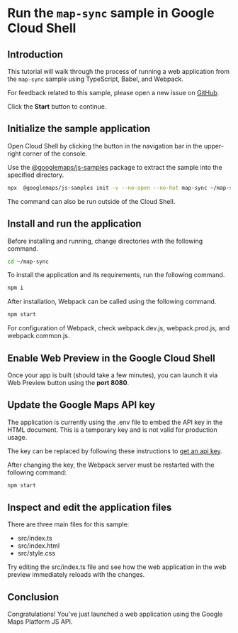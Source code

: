 # Run the `map-sync` sample in Google Cloud Shell

<walkthrough-tutorial-duration duration="10"/>

## Introduction

This tutorial will walk through the process of running a web application from
the `map-sync` sample using TypeScript, Babel, and Webpack.

For feedback related to this sample, please open a new issue on
[GitHub](https://github.com/googlemaps/js-samples/issues).

Click the **Start** button to continue.

## Initialize the sample application

Open Cloud Shell by clicking the
<walkthrough-cloud-shell-icon></walkthrough-cloud-shell-icon> button in the
navigation bar in the upper-right corner of the console.

Use the [@googlemaps/js-samples](https://www.npmjs.com/package/@googlemaps/js-samples) package to
extract the sample into the specified directory.

```bash
npx  @googlemaps/js-samples init -v --no-open --no-hot map-sync ~/map-sync
```

The command can also be run outside of the Cloud Shell.

## Install and run the application

Before installing and running, change directories with the following command.

```bash
cd ~/map-sync
```

To install the application and its requirements, run the following command.

```bash
npm i
```

After installation, Webpack can be called using the following command.

```bash
npm start
```

For configuration of Webpack, check
<walkthrough-editor-open-file filePath="map-sync/webpack.dev.js">webpack.dev.js</walkthrough-editor-open-file>,
<walkthrough-editor-open-file filePath="map-sync/webpack.prod.js">webpack.prod.js</walkthrough-editor-open-file>,
and
<walkthrough-editor-open-file filePath="map-sync/webpack.common.js">webpack.common.js</walkthrough-editor-open-file>.

## Enable Web Preview in the Google Cloud Shell

Once your app is built (should take a few minutes), you can launch it via
<walkthrough-spotlight-pointer target="cloudshell" spotlightId="devshell-web-preview-button">Web
Preview button</walkthrough-spotlight-pointer> using the **port 8080**.

## Update the Google Maps API key

The application is currently using the
<walkthrough-editor-open-file filePath="map-sync/.env">.env</walkthrough-editor-open-file>
file to embed the API key in the HTML document. This is a temporary key and is
not valid for production usage.

The key can be replaced by following these instructions to
[get an api key](https://developers.google.com/maps/documentation/javascript/get-api-key).

After changing the key, the Webpack server must be restarted with the following
command:

```bash
npm start
```

## Inspect and edit the application files

There are three main files for this sample:

*   <walkthrough-editor-open-file filePath="map-sync/src/index.ts">src/index.ts</walkthrough-editor-open-file>
*   <walkthrough-editor-open-file filePath="map-sync/src/index.html">src/index.html</walkthrough-editor-open-file>
*   <walkthrough-editor-open-file filePath="map-sync/src/style.css">src/style.css</walkthrough-editor-open-file>

Try editing the <walkthrough-editor-open-file filePath="map-sync/src/index.ts">src/index.ts</walkthrough-editor-open-file> file and see how the web application in the web preview immediately reloads with the changes.

## Conclusion

<walkthrough-conclusion-trophy></walkthrough-conclusion-trophy>

Congratulations! You've just launched a web application using the Google Maps
Platform JS API.
